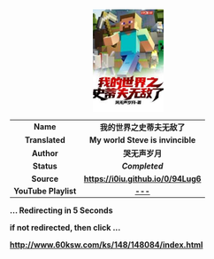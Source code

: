 
<meta charset="UTF-8">
<meta name="viewport" content="width=device-width, initial-scale=1.0">
<meta http-equiv="refresh" content="5;url=http://www.60ksw.com/ks/148/148084/index.html">

<div style='margin: auto; width: 85%; padding: 10px;'>

<img src="MWSiI.jpeg" style='display: block; margin: auto; width: 30%;'>

| | |
| :---: | :---: |
| **Name** | **我的世界之史蒂夫无敌了** |
| **Translated** | **My world Steve is invincible** |
| **Author** | **哭无声岁月** |
| **Status** | ***Completed*** |
| **Source** | **https://i0iu.github.io/0/94Lug6** |
| **YouTube Playlist** | [**---**](https://www.youtube.com/playlist?list=---) |

**... Redirecting in 5 Seconds**

**if not redirected, then click ...**

**http://www.60ksw.com/ks/148/148084/index.html**

</div>
